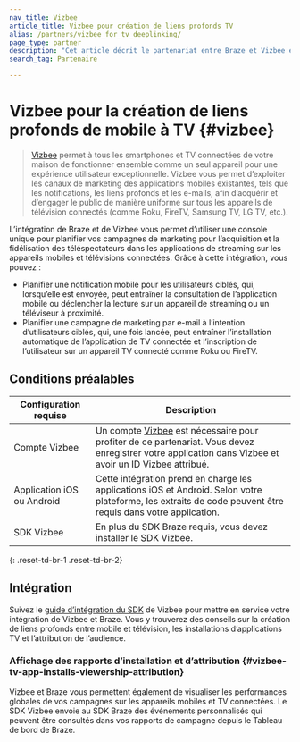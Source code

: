 ```yaml
---
nav_title: Vizbee
article_title: Vizbee pour création de liens profonds TV
alias: /partners/vizbee_for_tv_deeplinking/
page_type: partner
description: "Cet article décrit le partenariat entre Braze et Vizbee et la façon de l’utiliser pour prendre en charge la création de liens profonds TV."
search_tag: Partenaire

---
```

# Vizbee pour la création de liens profonds de mobile à TV {#vizbee}

> [Vizbee][1] permet à tous les smartphones et TV connectées de votre maison de fonctionner ensemble comme un seul appareil pour une expérience utilisateur exceptionnelle. Vizbee vous permet d’exploiter les canaux de marketing des applications mobiles existantes, tels que les notifications, les liens profonds et les e-mails, afin d’acquérir et d’engager le public de manière uniforme sur tous les appareils de télévision connectés (comme Roku, FireTV, Samsung TV, LG TV, etc.).

L’intégration de Braze et de Vizbee vous permet d’utiliser une console unique pour planifier vos campagnes de marketing pour l’acquisition et la fidélisation des téléspectateurs dans les applications de streaming sur les appareils mobiles et télévisions connectées. Grâce à cette intégration, vous pouvez :
- Planifier une notification mobile pour les utilisateurs ciblés, qui, lorsqu’elle est envoyée, peut entraîner la consultation de l’application mobile ou déclencher la lecture sur un appareil de streaming ou un téléviseur à proximité.
- Planifier une campagne de marketing par e-mail à l’intention d’utilisateurs ciblés, qui, une fois lancée, peut entraîner l’installation automatique de l’application de TV connectée et l’inscription de l’utilisateur sur un appareil TV connecté comme Roku ou FireTV.

## Conditions préalables

| Configuration requise | Description |
|---|---|
| Compte Vizbee | Un compte [Vizbee][1] est nécessaire pour profiter de ce partenariat. Vous devez enregistrer votre application dans Vizbee et avoir un ID Vizbee attribué. |
| Application iOS ou Android | Cette intégration prend en charge les applications iOS et Android. Selon votre plateforme, les extraits de code peuvent être requis dans votre application. |
| SDK Vizbee | En plus du SDK Braze requis, vous devez installer le SDK Vizbee. |
{: .reset-td-br-1 .reset-td-br-2}

## Intégration

Suivez le [guide d’intégration du SDK][2] de Vizbee pour mettre en service votre intégration de Vizbee et Braze. Vous y trouverez des conseils sur la création de liens profonds entre mobile et télévision, les installations d’applications TV et l’attribution de l’audience. 

### Affichage des rapports d’installation et d’attribution {#vizbee-tv-app-installs-viewership-attribution}

Vizbee et Braze vous permettent également de visualiser les performances globales de vos campagnes sur les appareils mobiles et TV connectées. Le SDK Vizbee envoie au SDK Braze des événements personnalisés qui peuvent être consultés dans vos rapports de campagne depuis le Tableau de bord de Braze.

[1]: https://vizbee.tv/
[2]: https://console.vizbee.tv/app/vzb1765003429/develop/guides/ios-promote/swift
[3]: https://console.vizbee.tv/app/vzb1765003429/develop/guides/ios-promote/objc